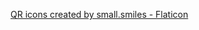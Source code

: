 <a href="https://www.flaticon.com/free-icons/qr" title="QR icons">QR icons created by small.smiles - Flaticon</a>